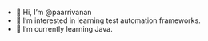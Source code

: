 - 👋 Hi, I’m @paarrivanan
- 👀 I’m interested in learning test automation frameworks.
- 🌱 I’m currently learning Java.

<!---
paarrivanan/paarrivanan is a ✨ special ✨ repository because its `README.md` (this file) appears on your GitHub profile.
You can click the Preview link to take a look at your changes.
--->
